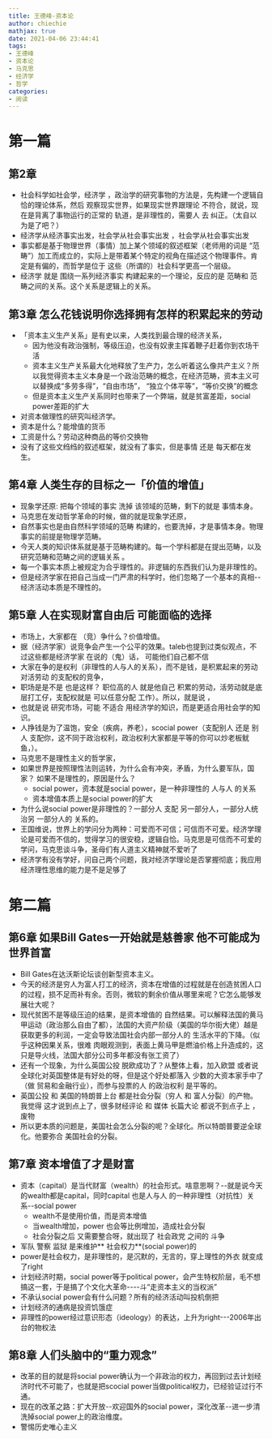 ```yaml
---
title: 王德峰-资本论
author: chiechie
mathjax: true
date: 2021-04-06 23:44:41
tags:
- 王德峰
- 资本论
- 马克思
- 经济学
- 哲学
categories:
- 阅读
---
```



# 第一篇

## 第2章

- 社会科学如社会学，经济学 ，政治学的研究事物的方法是，先构建一个逻辑自恰的理论体系，然后 观察现实世界，如果现实世界跟理论 不符合，就说，现在是背离了事物运行的正常的 轨道，是非理性的，需要人 去 纠正。（太自以为是了吧？）
- 经济学从经济事实出发，社会学从社会事实出发 ，社会学从社会事实出发
- 事实都是基于物理世界（事情）加上某个领域的叙述框架（老师用的词是 “范畴”）加工而成立的，实际上是带着某个特定的视角在描述这个物理事件。肯定是有偏的，而哲学是位于 这些（所谓的）社会科学更高一个层级。
- 经济学 就是 围绕一系列经济事实 构建起来的一个理论，反应的是 范畴和 范畴之间的关系。这个关系是逻辑上的关系。

## 第3章 怎么花钱说明你选择拥有怎样的积累起来的劳动

- 「资本主义生产关系」是有史以来，人类找到最合理的经济关系，
  - 因为他没有政治强制，等级压迫，也没有奴隶主挥着鞭子赶着你到农场干活
  - 资本主义生产关系最大化地释放了生产力，怎么听着这么像共产主义？所以我觉得资本主义本身是一个政治范畴的概念，在经济范畴，资本主义可以替换成“多劳多得”，“自由市场”， “独立个体平等”，“等价交换”的概念
  - 但是资本主义生产关系同时也带来了一个弊端，就是贫富差距，social power差距的扩大
- 对资本做理性的研究叫经济学。
- 资本是什么？能增值的货币
- 工资是什么？劳动这种商品的等价交换物
- 没有了这些文绉绉的叙述框架，就没有了事实，但是事情 还是 每天都在发生。

## 第4章 人类生存的目标之一「价值的增值」

- 现象学还原: 把每个领域的事实 洗掉 该领域的范畴，剩下的就是 事情本身。
- 马克思在发动哲学革命的时候，做的就是现象学还原，
- 自然事实也是由自然科学领域的范畴 构建的，也要洗掉，才是事情本身。物理事实的前提是物理学范畴。
- 今天人类的知识体系就是基于范畴构建的。每一个学科都是在提出范畴，以及研究范畴和范畴之间的逻辑关系 。
- 每一个事实本质上被规定为合乎理性的。非逻辑的东西我们认为是非理性的。
- 但是经济学家在把自己当成一门严肃的科学时，他们忽略了一个基本的真相--经济活动本质是不理性的。

## 第5章 人在实现财富自由后 可能面临的选择

- 市场上，大家都在 （竞）争什么？价值增值。
- 据（经济学家）说竞争会产生一个公平的效果。taleb也提到过类似观点，不过这些都是经济学家 在说的（鬼）话， 可能他们自己都不信
- 大家在争的是权利（非理性的人与人的关系），而不是钱，是积累起来的劳动对活劳动 的支配权的竞争，
- 职场是是不是 也是这样？ 职位高的人 就是他自己 积累的劳动，活劳动就是底层打工仔，支配权就是 可以任意分配 工作）。所以，就是说 ，
- 也就是说 研究市场，可能 不适合 用经济学的知识，而是更适合用社会学的知识。
- 人挣钱是为了温饱，安全（疾病，养老），scocial power（支配别人 还是 别人 支配你，这不同于政治权利，政治权利大家都是平等的你可以炒老板鱿鱼，）。
- 马克思不是理性主义的哲学家，
- 如果世界是按照理性法则运转，为什么会有冲突，矛盾，为什么要军队，国家？ 如果不是理性的，原因是什么？
    - social power，资本就是social power，是一种非理性的 人与人 的关系
    - 资本增值本质上是social power的扩大
- 为什么说social power是非理性的？一部分人 支配 另一部分人，一部分人统治另 一部分人的 关系的。
- 王国维说，世界上的学问分为两种：可爱而不可信；可信而不可爱。经济学理论是可爱而不信的，觉得学习的很安稳，逻辑自恰。马克思是可信而不可爱的学问，马克思谈斗争，圣母们有人道主义精神就不爱听了
- 经济学有没有学好，问自己两个问题，我对经济学理论是否掌握彻底；我应用经济理性思维的能力是不是足够了

# 第二篇

## 第6章 如果Bill Gates一开始就是慈善家 他不可能成为世界首富

- Bill Gates在达沃斯论坛谈创新型资本主义。
- 今天的经济是穷人为富人打工的经济，资本在增值的过程就是在创造贫困人口的过程，损不足而补有余。否则，微软的剩余价值从哪里来呢？它怎么能够发展壮大呢？
- 现代贫困不是等级压迫的结果，是资本增值的 自然结果。可以解释法国的黄马甲运动（政治那么自由了都），法国的大资产阶级（美国的华尔街大佬）越是获取更多的利润，一定会导致法国社会内部一部分人的 生活水平的下降。（似乎这种因果关系，很难 肉眼观测到，表面上黄马甲是燃油价格上升造成的，这只是导火线，法国大部分公司多年都没有张工资了）
- 还有一个现象，为什么英国公投 脱欧成功了？从整体上看，加入欧盟 或者说 全球化对英国整体是有好处的呀，但是这个好处都落入 少数的大资本家手中了（做 贸易和金融行业），而参与投票的人 的政治权利 是平等的。
- 英国公投 和 美国的特朗普上台 都是社会分裂（穷人 和 富人分裂）的产物。我觉得 这才说到点上了，很多财经评论 和 媒体 长篇大论 都说不到点子上 ，废物
- 所以更本质的问题是，美国社会怎么分裂的呢？全球化。所以特朗普要逆全球化。他要弥合 美国社会的分裂。

## 第7章 资本增值了才是财富

- 资本（capital）是当代财富（wealth）的社会形式。啥意思啊？--就是说今天的wealth都是capital，同时capital 也是人与人 的一种非理性（对抗性）关系--social power
    - wealth不是使用价值，而是资本增值
    - 当wealth增加，power 也会等比例增加，造成社会分裂
    - 社会分裂之后 又需要整合呀，就出现了 社会政党 之间的 斗争
- 军队 警察 监狱 是来维护** 社会权力**(social power)的
- power是社会权力，是非理性的，是沉默的，无言的，穿上理性的外衣 就变成了right
- 计划经济时期，social power等于political power，会产生特权阶层，毛不想搞这一套，于是搞了个文化大革命----斗“走资本主义的当权派”
- 不承认social power会有什么问题？所有的经济活动叫投机倒把
- 计划经济的通病是投资饥饿症 
- 非理性的power经过意识形态（ideology）的表达，上升为right---2006年出台的物权法

## 第8章 人们头脑中的“重力观念”

- 改革的目的就是将social power确认为一个非政治的权力，再回到过去计划经济时代不可能了，也就是把scocial power当做political权力，已经验证过行不通。
- 现在的改革之路：扩大开放--欢迎国外的social power，深化改革--进一步清洗掉social power上的政治维度。
- 警惕历史唯心主义
